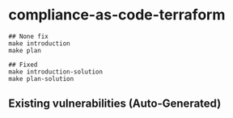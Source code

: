 # compliance-as-code-terraform

```shell
## None fix
make introduction
make plan

## Fixed
make introduction-solution
make plan-solution

```
## Existing vulnerabilities (Auto-Generated)

